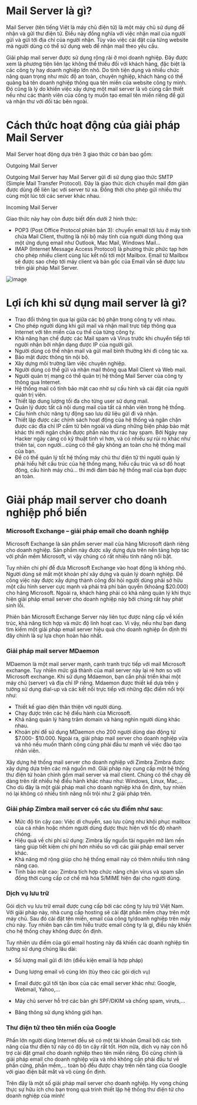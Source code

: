 # Mail Server là gì?

Mail Server (tên tiếng Việt là máy chủ điện tử) là một máy chủ sử dụng để nhận và gửi thư điện tử. Điều này đồng nghĩa với việc nhận mail của người gửi và gửi tới địa chỉ của người nhận. Tùy vào việc cài đặt của từng website mà người dùng có thể sử dụng web để nhận mail theo yêu cầu.

Giải pháp mail server được sử dụng rộng rãi ở mọi doanh nghiệp. Đây được xem là phương tiện liên lạc không thể thiếu đối với khách hàng, đặc biệt là các công ty hay doanh nghiệp lớn nhỏ. Do tính tiện dụng và nhiều chức năng quan trọng như mức độ an toàn, chuyên nghiệp, khách hàng có thể quảng bá tên doanh nghiệp thông qua tên miền của website công ty mình. Đó cũng là lý do khiến việc xây dựng một mail server là vô cùng cần thiết nếu như các thành viên của công ty muốn tạo email tên miền riêng để gửi và nhận thư với đối tác bên ngoài.

# Cách thức hoạt động của giải pháp Mail Server
Mail Server hoạt động dựa trên 3 giao thức cơ bản bao gồm:

Outgoing Mail Server

Outgoing Mail Server hay Mail Server gửi đi sử dụng giao thức SMTP (Simple Mail Transfer Protocol). Đây là giao thức dịch chuyển mail đơn giản được dùng để liên lạc với server từ xa. Đồng thời cho phép gửi nhiều thư cùng một lúc tới các server khác nhau.

Incoming Mail Server

Giao thức này hay còn được biết đến dưới 2 hình thức:

- POP3 (Post Office Protocol phiên bản 3): chuyển email tới lưu ở máy tính chứa Mail Client, thường là nội bộ máy tính của người dùng thông qua một ứng dụng email như Outlook, Mac Mail, Windows Mail…
- IMAP (Internet Message Access Protocol) là phương thức phức tạp hơn cho phép nhiều client cùng lúc kết nối tới một Mailbox. Email từ Mailbox sẽ được sao chép tới máy client và bản gốc của Email vẫn sẽ được lưu trên giải pháp Mail Server.

![image](https://user-images.githubusercontent.com/101684058/162867673-141bfdd1-5e7f-48c6-86c3-bfdafdde2c58.png)


# Lợi ích khi sử dụng mail server là gì?

- Trao đổi thông tin qua lại giữa các bộ phận trong công ty với nhau.
- Cho phép người dùng khi gửi mail và nhận mail trực tiếp thông qua Internet với tên miền của cụ thể của từng công ty.
- Khả năng hạn chế được các Mail spam và Virus trước khi chuyển tiếp tới người nhận bởi nhận dạng được IP của người gửi.
- Người dùng có thể nhận mail và gửi mail bình thường khi đi công tác xa.
- Bảo mật được thông tin nội bộ.
- Xây dựng môi trường làm việc chuyên nghiệp.
- Người dùng có thể gửi và nhận mail thông qua Mail Client và Web mail.
- Người quản trị mạng có thể quản trị hệ thống Mail Server của công ty thông qua Internet.
- Hệ thống mail có tính bảo mật cao nhờ sự cấu hình và cài đặt của người quản trị viên.
- Thiết lập dung lượng tối đa cho từng user sử dụng mail.
- Quản lý được tất cả nội dung mail của tất cả nhân viên trong hệ thống.
- Cấu hình chức năng tự động sao lưu dữ liệu gửi đi và nhận.
- Thiết lập được các chính sách hoạt động của hệ thống và ngăn chặn được các địa chỉ IP cấm từ bên ngoài và dùng những biện pháp bảo mật khác thì mới ngăn chặn được phần nào thư rác hay spam. Bởi Ngày nay Hacker ngày càng có kỹ thuật tinh vi hơn, và có nhiều sự rủi ro khác như thiên tai, con người…cũng có thể gây không an toàn cho hệ thống mail của bạn.
- Để có thể quản lý tốt hệ thống máy chủ thư điện tử thì người quản lý phải hiểu hết cấu trúc của hệ thống mạng, hiểu cấu trúc và sơ đồ hoạt động, cấu hình máy chủ… thì mới đảm bảo hệ thống mail của bạn được an toàn.

# Giải pháp mail server cho doanh nghiệp phổ biến
### Microsoft Exchange – giải pháp email cho doanh nghiệp
Microsoft Exchange là sản phẩm server mail của hãng Microsoft  dành riêng cho doanh nghiệp. Sản phẩm này được xây dựng dựa trên nền tảng hợp tác với phần mềm Microsoft, vì vậy chúng có rất nhiều tính năng nổi bật.

Tuy nhiên chi phí để đưa Microsoft Exchange vào hoạt động là không nhỏ. Người dùng sẽ mất một khoản phí xây dựng và quản lý doanh nghiệp. Để công việc này được xây dựng thành công đòi hỏi người dùng phải sở hữu một cấu hình server cực mạnh và phải trả phí bản quyền (khoảng $20.000) cho hãng Microsoft. Ngoài ra, khách hàng phải có khả năng quản lý khi thực hiện giải pháp email server cho doanh nghiệp này bởi chúng rất hay phát sinh lỗi. 

Phiên bản Microsoft Exchange Server này liên tục được nâng cấp về kiến trúc, khả năng tích hợp và mức độ linh hoạt cao. Vì vậy, nếu như bạn đang tìm kiếm một giải pháp email server hiệu quả cho doanh nghiệp ổn định thì đây chính là sự lựa chọn hoàn hảo nhất. 

### Giải pháp mail server MDaemon
MDaemon là một mail server mạnh, cạnh tranh trực tiếp với mail Microsoft exchange. Tuy nhiên mức giá thành của mail server này lại rẻ hơn so với Microsoft exchange. Khi sử dụng Mdaemon, bạn cần phải triển khai một máy chủ (server) và địa chỉ IP riêng. Mdaemon được thiết kế dựa trên ý tưởng sử dụng dial-up và các kết nối trực tiếp với những đặc điểm nổi trội như: 

- Thiết kế giao diện thân thiện với người dùng.
- Chạy được trên các hệ điều hành của Microsoft.
- Khả năng quản lý hàng trăm domain và hàng nghìn người dùng khác nhau. 
- Khoản phí để sử dụng MDaemon cho 200 người dùng dao động từ $7.000- $10.000. 
Ngoài ra, giải pháp mail server cho doanh nghiệp vừa và nhỏ nếu muốn thành công cũng phải đầu tư mạnh về việc đào tạo nhân viên. 

Xây dựng hệ thống mail server cho doanh nghiệp với Zimbra
Zimbra được xây dựng dựa trên các mã nguồn mở. Giải pháp này cung cấp một hệ thống thư điện tử hoàn chỉnh gồm mail server và mail client. Chúng có thể chạy dễ dàng trên rất nhiều hệ điều hành khác nhau như: Windows, Linux, Mac,… Cho dù đây là một giải pháp mail cho doanh nghiệp khá ổn định, tuy nhiên nó lại không có nhiều tính năng nổi trội như 2 giải pháp trên. 

### Giải pháp Zimbra mail server có các ưu điểm như sau:

- Mức độ tin cậy cao: Việc di chuyển, sao lưu cũng như khôi phục mailbox của cá nhân hoặc nhóm người dùng được thực hiện với tốc độ nhanh chóng. 
- Hiệu quả về chi phí sử dụng: Zimbra lấy nguồn tài nguyên mở làm nền tảng giúp tiết kiệm chi phí hơn nhiều so với các giải pháp email server khác. 
- Khả năng mở rộng giúp cho hệ thống email này có thêm nhiều tính năng nâng cao.
- Tính bảo mật cao: Zimbra tích hợp chức năng chặn virus và spam sẵn đồng thời cung cấp cơ chế mã hóa S/MIME hiện đại cho người dùng. 

### Dịch vụ lưu trữ
Gói dịch vụ lưu trữ email được cung cấp bởi các công ty lưu trữ Việt Nam. Với giải pháp này, nhà cung cấp hosting sẽ cài đặt phần mềm chạy trên một máy chủ. Sau đó cài đặt tên miền, email của công ty/doanh nghiệp trên máy chủ này. Tuy nhiên bạn cần tìm hiểu trước email công ty là gì, điều này khiến cho hệ thống chạy không được ổn định. 

Tuy nhiên ưu điểm của gói email hosting này đã khiến các doanh nghiệp tin tưởng sử dụng chúng lâu dài:

- Số lượng mail gửi đi lớn (điều kiện email là hợp pháp)

- Dung lượng email vô cùng lớn (tùy theo các gói dịch vụ)

- Email được gửi tới tận ibox của các email server khác như: Google, Webmail, Yahoo,…

- Máy chủ server hỗ trợ các bản ghi SPF/DKIM và chống spam, viruts,…

- Băng thông sử dụng không giới hạn. 

### Thư điện tử theo tên miền của Google
Phần lớn người dùng Internet đều sẽ có một tài khoản Gmail bởi các tính năng của thư điện tử này có độ tin cậy rất tốt. Hơn nữa, dịch vụ này còn hỗ trợ cài đặt gmail cho doanh nghiệp theo tên miền riêng. Đó cũng chính là giải pháp email cho doanh nghiệp vừa và nhỏ không cần phải đầu tư về phần cứng, phần mềm,… toàn bộ đều được chạy trên nền tảng của Google với giao điện bắt mắt và vô cùng ổn định. 

Trên đây là một số giải pháp mail server cho doanh nghiệp. Hy vọng chúng thực sự hữu ích cho bạn trong quá trình thiết lập hệ thống thư điện tử cho doanh nghiệp của mình!
